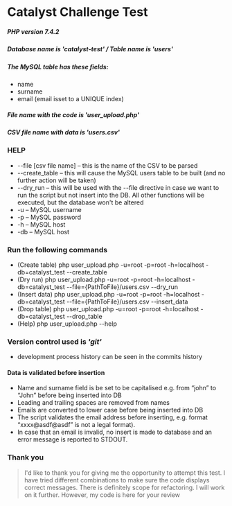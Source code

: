 #  Catalyst Challenge Test
##### PHP version 7.4.2
#####  Database name is _'catalyst-test'_ / Table name is _'users'_
##### The MySQL table has these fields:
- name
- surname
- email (email isset to a UNIQUE index)

#####  File name with the code is _'user_upload.php'_
#####  CSV file name with data is _'users.csv'_

###  HELP
- --file [csv file name] – this is the name of the CSV to be parsed
- --create_table – this will cause the MySQL users table to be built (and no further action will be taken) 
- --dry_run – this will be used with the --file directive in case we want to run the script but not insert into the DB. All other functions will be executed, but the database won't be altered
- -u – MySQL username
- -p – MySQL password
- -h – MySQL host
- -db – MySQL host

### Run the following commands
- (Create table) 
php user_upload.php -u=root -p=root -h=localhost -db=catalyst_test --create_table 
- (Dry run)
php user_upload.php -u=root -p=root -h=localhost -db=catalyst_test --file={PathToFile}/users.csv --dry_run
- (Insert data) 
 php user_upload.php  -u=root -p=root -h=localhost -db=catalyst_test --file={PathToFile}/users.csv --insert_data
- (Drop table) 
php user_upload.php -u=root -p=root -h=localhost -db=catalyst_test --drop_table
- (Help) 
php user_upload.php --help 

### Version control used is _'git'_ 
- development process history can be seen in the commits history


#### Data is validated before insertion
-  Name and surname field is be set to be capitalised e.g. from “john” to “John” before being inserted into DB
- Leading and trailing spaces are removed from names
- Emails are converted to lower case before being inserted into DB
- The script validates the email address before inserting,  e.g. format “xxxx@asdf@asdf” is not a legal format). 
- In case that an email is invalid, no insert is made to database and an error message is reported to STDOUT.

### Thank you
> I'd like to thank you for giving me the opportunity to attempt this test. 
> I have tried different combinations to make sure the code displays 
> correct messages.
> There is definitely scope for refactoring. 
> I will work on it further. However, my code is here for your review 